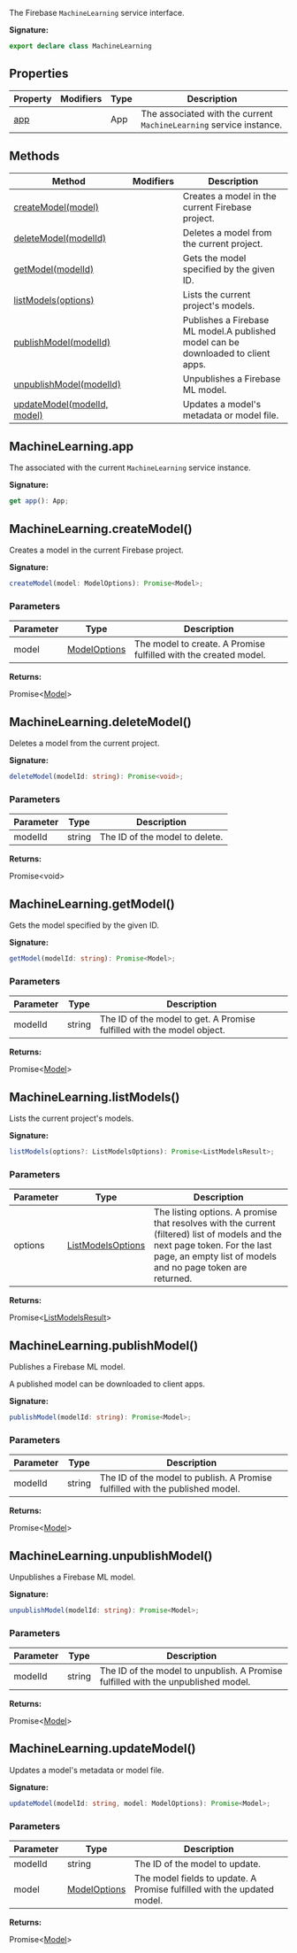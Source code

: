 The Firebase `MachineLearning` service interface.

<b>Signature:</b>

```typescript
export declare class MachineLearning 
```

## Properties

|  Property | Modifiers | Type | Description |
|  --- | --- | --- | --- |
|  [app](./firebase-admin.machine-learning.machinelearning.md#machinelearningapp) |  | App | The  associated with the current <code>MachineLearning</code> service instance. |

## Methods

|  Method | Modifiers | Description |
|  --- | --- | --- |
|  [createModel(model)](./firebase-admin.machine-learning.machinelearning.md#machinelearningcreatemodel) |  | Creates a model in the current Firebase project. |
|  [deleteModel(modelId)](./firebase-admin.machine-learning.machinelearning.md#machinelearningdeletemodel) |  | Deletes a model from the current project. |
|  [getModel(modelId)](./firebase-admin.machine-learning.machinelearning.md#machinelearninggetmodel) |  | Gets the model specified by the given ID. |
|  [listModels(options)](./firebase-admin.machine-learning.machinelearning.md#machinelearninglistmodels) |  | Lists the current project's models. |
|  [publishModel(modelId)](./firebase-admin.machine-learning.machinelearning.md#machinelearningpublishmodel) |  | Publishes a Firebase ML model.<!-- -->A published model can be downloaded to client apps. |
|  [unpublishModel(modelId)](./firebase-admin.machine-learning.machinelearning.md#machinelearningunpublishmodel) |  | Unpublishes a Firebase ML model. |
|  [updateModel(modelId, model)](./firebase-admin.machine-learning.machinelearning.md#machinelearningupdatemodel) |  | Updates a model's metadata or model file. |

## MachineLearning.app

The  associated with the current `MachineLearning` service instance.

<b>Signature:</b>

```typescript
get app(): App;
```

## MachineLearning.createModel()

Creates a model in the current Firebase project.

<b>Signature:</b>

```typescript
createModel(model: ModelOptions): Promise<Model>;
```

### Parameters

|  Parameter | Type | Description |
|  --- | --- | --- |
|  model | [ModelOptions](./firebase-admin.machine-learning.md#modeloptions) | The model to create. A Promise fulfilled with the created model. |

<b>Returns:</b>

Promise&lt;[Model](./firebase-admin.machine-learning.model.md#model_class)<!-- -->&gt;

## MachineLearning.deleteModel()

Deletes a model from the current project.

<b>Signature:</b>

```typescript
deleteModel(modelId: string): Promise<void>;
```

### Parameters

|  Parameter | Type | Description |
|  --- | --- | --- |
|  modelId | string | The ID of the model to delete. |

<b>Returns:</b>

Promise&lt;void&gt;

## MachineLearning.getModel()

Gets the model specified by the given ID.

<b>Signature:</b>

```typescript
getModel(modelId: string): Promise<Model>;
```

### Parameters

|  Parameter | Type | Description |
|  --- | --- | --- |
|  modelId | string | The ID of the model to get. A Promise fulfilled with the model object. |

<b>Returns:</b>

Promise&lt;[Model](./firebase-admin.machine-learning.model.md#model_class)<!-- -->&gt;

## MachineLearning.listModels()

Lists the current project's models.

<b>Signature:</b>

```typescript
listModels(options?: ListModelsOptions): Promise<ListModelsResult>;
```

### Parameters

|  Parameter | Type | Description |
|  --- | --- | --- |
|  options | [ListModelsOptions](./firebase-admin.machine-learning.listmodelsoptions.md#listmodelsoptions_interface) | The listing options. A promise that resolves with the current (filtered) list of models and the next page token. For the last page, an empty list of models and no page token are returned. |

<b>Returns:</b>

Promise&lt;[ListModelsResult](./firebase-admin.machine-learning.listmodelsresult.md#listmodelsresult_interface)<!-- -->&gt;

## MachineLearning.publishModel()

Publishes a Firebase ML model.

A published model can be downloaded to client apps.

<b>Signature:</b>

```typescript
publishModel(modelId: string): Promise<Model>;
```

### Parameters

|  Parameter | Type | Description |
|  --- | --- | --- |
|  modelId | string | The ID of the model to publish. A Promise fulfilled with the published model. |

<b>Returns:</b>

Promise&lt;[Model](./firebase-admin.machine-learning.model.md#model_class)<!-- -->&gt;

## MachineLearning.unpublishModel()

Unpublishes a Firebase ML model.

<b>Signature:</b>

```typescript
unpublishModel(modelId: string): Promise<Model>;
```

### Parameters

|  Parameter | Type | Description |
|  --- | --- | --- |
|  modelId | string | The ID of the model to unpublish. A Promise fulfilled with the unpublished model. |

<b>Returns:</b>

Promise&lt;[Model](./firebase-admin.machine-learning.model.md#model_class)<!-- -->&gt;

## MachineLearning.updateModel()

Updates a model's metadata or model file.

<b>Signature:</b>

```typescript
updateModel(modelId: string, model: ModelOptions): Promise<Model>;
```

### Parameters

|  Parameter | Type | Description |
|  --- | --- | --- |
|  modelId | string | The ID of the model to update. |
|  model | [ModelOptions](./firebase-admin.machine-learning.md#modeloptions) | The model fields to update. A Promise fulfilled with the updated model. |

<b>Returns:</b>

Promise&lt;[Model](./firebase-admin.machine-learning.model.md#model_class)<!-- -->&gt;

